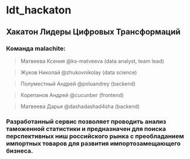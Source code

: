 # ldt_hackaton
## Хакатон Лидеры Цифровых Трансформаций
### Команда malachite:
> Матвеева Ксения @ks-matveeva (data analyst, team lead)

> Жуков Николай @zhukovnikolay (data science)

> Полуместный Андрей @poluandrey (backend)

> Корепанов Андрей @cucunber (frontend)

> Матвеева Дарья @dashadashad4sha (backend)


### Разработанный сервис позволяет проводить анализ таможенной статистики и предназначен для поиска перспективных ниш российского рынка с преобладанием импортных товаров для развития импортозамещающего бизнеса.


